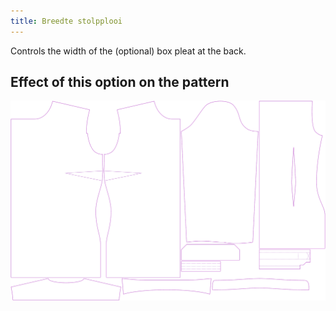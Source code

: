 ```yaml
---
title: Breedte stolpplooi
---
```


Controls the width of the (optional) box pleat at the back.


## Effect of this option on the pattern
![This image shows the effect of this option by superimposing several variants that have a different value for this option](simone_boxpleatwidth_sample.svg "Effect of this option on the pattern")